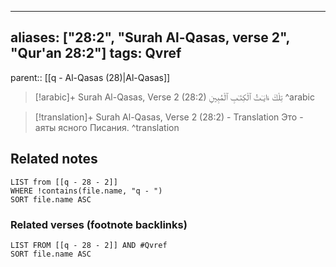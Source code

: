 
---
aliases: ["28:2", "Surah Al-Qasas, verse 2", "Qur'an 28:2"]
tags: Qvref
---

parent:: [[q - Al-Qasas (28)|Al-Qasas]]

> [!arabic]+ Surah Al-Qasas, Verse 2 (28:2)
> <span class="quran-arabic">تِلْكَ ءَايَـٰتُ ٱلْكِتَـٰبِ ٱلْمُبِينِ</span>
^arabic

> [!translation]+ Surah Al-Qasas, Verse 2 (28:2) - Translation
> Это - аяты ясного Писания.
^translation



## Related notes
```dataview
LIST from [[q - 28 - 2]]
WHERE !contains(file.name, "q - ")
SORT file.name ASC
```

### Related verses (footnote backlinks)
```dataview
LIST FROM [[q - 28 - 2]] AND #Qvref
SORT file.name ASC
```

